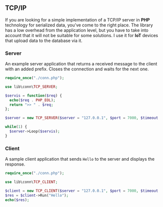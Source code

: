 ## TCP/IP

If you are looking for a simple implementation of a TCP/IP server in **PHP** technology for serialized data, you've come to the right place. The library has a low overhead from the application level, but you have to take into account that it will not be suitable for some solutions. I use it for **IoT** devices that upload data to the database via it.

### Server

An example server application that returns a received message to the client with an added prefix. Closes the connection and waits for the next one.

```php
require_once("./conn.php");

use lib\conn\TCP_SERVER;

$servis = function($req) {
  echo($req . PHP_EOL);
  return ">> " . $req;
};

$server = new TCP_SERVER($server = "127.0.0.1", $port = 7000, $timeout = 0);

while(1) {
  $server->Loop($servis);
}
```

### Client

A sample client application that sends `Hello` to the server and displays the response.

```php
require_once("./conn.php");

use lib\conn\TCP_CLIENT;

$client = new TCP_CLIENT($server = "127.0.0.1", $port = 7000, $timeout = 1000);
$res = $client->Run("Hello");
echo($res);
```